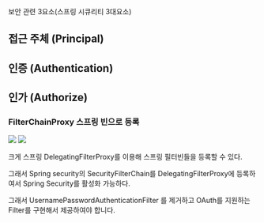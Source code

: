 

보안 관련 3요소(스프링 시큐리티 3대요소)
## 접근 주체 (Principal)
## 인증 (Authentication)
## 인가 (Authorize)


### FilterChainProxy 스프링 빈으로 등록


![](https://i.imgur.com/B37WO8L.png)
![](https://i.imgur.com/w0WKZgu.jpg)


크게
스프링 DelegatingFilterProxy를 이용해 스프링 필터빈들을 등록할 수 있다.

그래서 Spring security의 SecurityFilterChain를 DelegatingFilterProxy에 등록하여서 Spring Security를 활성화 가능하다.



 그래서 UsernamePasswordAuthenticationFilter 를 제거하고 OAuth를 지원하는 Filter를 구현해서 제공하여야 합니다. 
